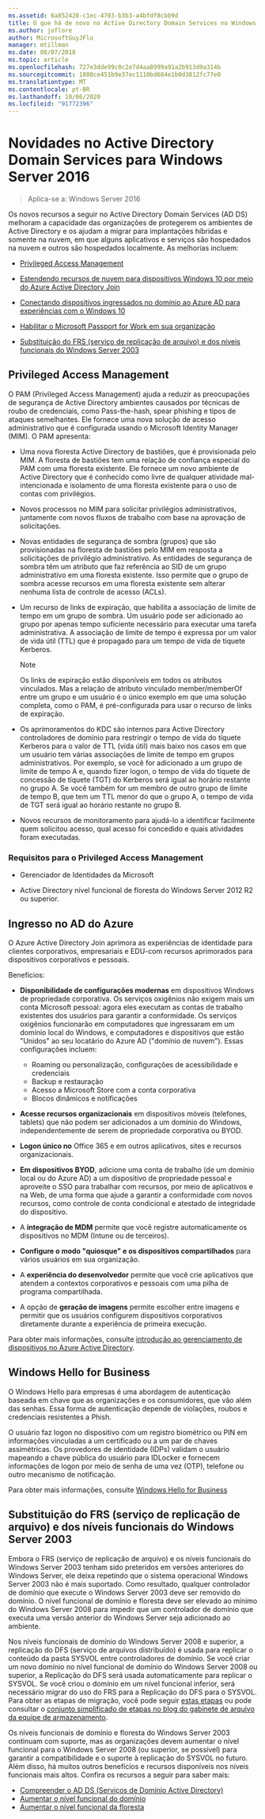 ```yaml
---
ms.assetid: 6a852428-c1ec-4703-b3b3-a4bfdf8cbb9d
title: O que há de novo no Active Directory Domain Services no Windows Server 2016
ms.author: joflore
author: MicrosoftGuyJFlo
manager: mtillman
ms.date: 08/07/2018
ms.topic: article
ms.openlocfilehash: 727e3dde99c0c2e7d4aa8999a91a2b913d9a314b
ms.sourcegitcommit: 1808ce451b9e37ec1110bd684e1b0d3812fc77e0
ms.translationtype: MT
ms.contentlocale: pt-BR
ms.lasthandoff: 10/06/2020
ms.locfileid: "91772396"
---
```

# <a name="whats-new-in-active-directory-domain-services-for-windows-server-2016"></a>Novidades no Active Directory Domain Services para Windows Server 2016

>Aplica-se a: Windows Server 2016

Os novos recursos a seguir no Active Directory Domain Services (AD DS) melhoram a capacidade das organizações de protegerem os ambientes de Active Directory e os ajudam a migrar para implantações híbridas e somente na nuvem, em que alguns aplicativos e serviços são hospedados na nuvem e outros são hospedados localmente. As melhorias incluem:

- [Privileged Access Management](/microsoft-identity-manager/pam/privileged-identity-management-for-active-directory-domain-services)

- [Estendendo recursos de nuvem para dispositivos Windows 10 por meio do Azure Active Directory Join](/azure/active-directory/devices/overview)

- [Conectando dispositivos ingressados no domínio ao Azure AD para experiências com o Windows 10](/azure/active-directory/devices/hybrid-azuread-join-plan)

- [Habilitar o Microsoft Passport for Work em sua organização](/windows/security/identity-protection/hello-for-business/hello-identity-verification)

- [Substituição do FRS (serviço de replicação de arquivo) e dos níveis funcionais do Windows Server 2003](ad-ds/active-directory-functional-levels.md)

## <a name="privileged-access-management"></a>Privileged Access Management

O PAM (Privileged Access Management) ajuda a reduzir as preocupações de segurança de Active Directory ambientes causados por técnicas de roubo de credenciais, como Pass-the-hash, spear phishing e tipos de ataques semelhantes. Ele fornece uma nova solução de acesso administrativo que é configurada usando o Microsoft Identity Manager (MIM). O PAM apresenta:

- Uma nova floresta Active Directory de bastiões, que é provisionada pelo MIM. A floresta de bastiões tem uma relação de confiança especial do PAM com uma floresta existente. Ele fornece um novo ambiente de Active Directory que é conhecido como livre de qualquer atividade mal-intencionada e isolamento de uma floresta existente para o uso de contas com privilégios.

- Novos processos no MIM para solicitar privilégios administrativos, juntamente com novos fluxos de trabalho com base na aprovação de solicitações.

- Novas entidades de segurança de sombra (grupos) que são provisionadas na floresta de bastiões pelo MIM em resposta a solicitações de privilégio administrativo. As entidades de segurança de sombra têm um atributo que faz referência ao SID de um grupo administrativo em uma floresta existente. Isso permite que o grupo de sombra acesse recursos em uma floresta existente sem alterar nenhuma lista de controle de acesso (ACLs).

- Um recurso de links de expiração, que habilita a associação de limite de tempo em um grupo de sombra. Um usuário pode ser adicionado ao grupo por apenas tempo suficiente necessário para executar uma tarefa administrativa. A associação de limite de tempo é expressa por um valor de vida útil (TTL) que é propagado para um tempo de vida de tíquete Kerberos.

    > [!NOTE]
    > Os links de expiração estão disponíveis em todos os atributos vinculados. Mas a relação de atributo vinculado member/memberOf entre um grupo e um usuário é o único exemplo em que uma solução completa, como o PAM, é pré-configurada para usar o recurso de links de expiração.

- Os aprimoramentos do KDC são internos para Active Directory controladores de domínio para restringir o tempo de vida do tíquete Kerberos para o valor de TTL (vida útil) mais baixo nos casos em que um usuário tem várias associações de limite de tempo em grupos administrativos. Por exemplo, se você for adicionado a um grupo de limite de tempo A e, quando fizer logon, o tempo de vida do tíquete de concessão de tíquete (TGT) do Kerberos será igual ao horário restante no grupo A. Se você também for um membro de outro grupo de limite de tempo B, que tem um TTL menor do que o grupo A, o tempo de vida de TGT será igual ao horário restante no grupo B.

- Novos recursos de monitoramento para ajudá-lo a identificar facilmente quem solicitou acesso, qual acesso foi concedido e quais atividades foram executadas.

### <a name="requirements-for-privileged-access-management"></a>Requisitos para o Privileged Access Management

- Gerenciador de Identidades da Microsoft

- Active Directory nível funcional de floresta do Windows Server 2012 R2 ou superior.

## <a name="azure-ad-join"></a>Ingresso no AD do Azure

O Azure Active Directory Join aprimora as experiências de identidade para clientes corporativos, empresariais e EDU-com recursos aprimorados para dispositivos corporativos e pessoais.

Benefícios:

- **Disponibilidade de configurações modernas** em dispositivos Windows de propriedade corporativa. Os serviços oxigênios não exigem mais um conta Microsoft pessoal: agora eles executam as contas de trabalho existentes dos usuários para garantir a conformidade. Os serviços oxigênios funcionarão em computadores que ingressaram em um domínio local do Windows, e computadores e dispositivos que estão "Unidos" ao seu locatário do Azure AD ("domínio de nuvem"). Essas configurações incluem:

   - Roaming ou personalização, configurações de acessibilidade e credenciais
   - Backup e restauração
   - Acesso a Microsoft Store com a conta corporativa
   - Blocos dinâmicos e notificações

- **Acesse recursos organizacionais** em dispositivos móveis (telefones, tablets) que não podem ser adicionados a um domínio do Windows, independentemente de serem de propriedade corporativa ou BYOD.
- **Logon único no** Office 365 e em outros aplicativos, sites e recursos organizacionais.
- **Em dispositivos BYOD**, adicione uma conta de trabalho (de um domínio local ou do Azure AD) a um dispositivo de propriedade pessoal e aproveite o SSO para trabalhar com recursos, por meio de aplicativos e na Web, de uma forma que ajude a garantir a conformidade com novos recursos, como controle de conta condicional e atestado de integridade do dispositivo.
- A **integração de MDM** permite que você registre automaticamente os dispositivos no MDM (Intune ou de terceiros).
- **Configure o modo "quiosque" e os dispositivos compartilhados** para vários usuários em sua organização.
- A **experiência do desenvolvedor** permite que você crie aplicativos que atendem a contextos corporativos e pessoais com uma pilha de programa compartilhada.
- A opção de **geração de imagens** permite escolher entre imagens e permitir que os usuários configurem dispositivos corporativos diretamente durante a experiência de primeira execução.

Para obter mais informações, consulte [introdução ao gerenciamento de dispositivos no Azure Active Directory](/azure/active-directory/devices/overview).

## <a name="windows-hello-for-business"></a>Windows Hello for Business

O Windows Hello para empresas é uma abordagem de autenticação baseada em chave que as organizações e os consumidores, que vão além das senhas. Essa forma de autenticação depende de violações, roubos e credenciais resistentes a Phish.

O usuário faz logon no dispositivo com um registro biométrico ou PIN em informações vinculadas a um certificado ou a um par de chaves assimétricas. Os provedores de identidade (IDPs) validam o usuário mapeando a chave pública do usuário para IDLocker e fornecem informações de logon por meio de senha de uma vez (OTP), telefone ou outro mecanismo de notificação.

Para obter mais informações, consulte [Windows Hello for Business](/windows/security/identity-protection/hello-for-business/hello-identity-verification)

## <a name="deprecation-of-file-replication-service-frs-and-windows-server-2003-functional-levels"></a>Substituição do FRS (serviço de replicação de arquivo) e dos níveis funcionais do Windows Server 2003

Embora o FRS (serviço de replicação de arquivo) e os níveis funcionais do Windows Server 2003 tenham sido preteridos em versões anteriores do Windows Server, ele deixa repetindo que o sistema operacional Windows Server 2003 não é mais suportado. Como resultado, qualquer controlador de domínio que execute o Windows Server 2003 deve ser removido do domínio. O nível funcional de domínio e floresta deve ser elevado ao mínimo do Windows Server 2008 para impedir que um controlador de domínio que executa uma versão anterior do Windows Server seja adicionado ao ambiente.

Nos níveis funcionais de domínio do Windows Server 2008 e superior, a replicação do DFS (serviço de arquivos distribuído) é usada para replicar o conteúdo da pasta SYSVOL entre controladores de domínio. Se você criar um novo domínio no nível funcional de domínio do Windows Server 2008 ou superior, a Replicação do DFS será usada automaticamente para replicar o SYSVOL. Se você criou o domínio em um nível funcional inferior, será necessário migrar do uso do FRS para a Replicação do DFS para o SYSVOL. Para obter as etapas de migração, você pode seguir [estas etapas](/previous-versions/windows/it-pro/windows-server-2008-r2-and-2008/dd640019\(v=ws.10\)) ou pode consultar o [conjunto simplificado de etapas no blog do gabinete de arquivo da equipe de armazenamento](https://techcommunity.microsoft.com/t5/storage-at-microsoft/bg-p/FileCAB).

Os níveis funcionais de domínio e floresta do Windows Server 2003 continuam com suporte, mas as organizações devem aumentar o nível funcional para o Windows Server 2008 (ou superior, se possível) para garantir a compatibilidade e o suporte à replicação do SYSVOL no futuro. Além disso, há muitos outros benefícios e recursos disponíveis nos níveis funcionais mais altos. Confira os recursos a seguir para saber mais:

- [Compreender o AD DS (Serviços de Domínio Active Directory)](ad-ds/active-directory-functional-levels.md)
- [Aumentar o nível funcional do domínio](/previous-versions/windows/it-pro/windows-server-2008-r2-and-2008/cc753104\(v=ws.11\))
- [Aumentar o nível funcional da floresta](/previous-versions/windows/it-pro/windows-server-2008-r2-and-2008/cc730985\(v=ws.11\))
